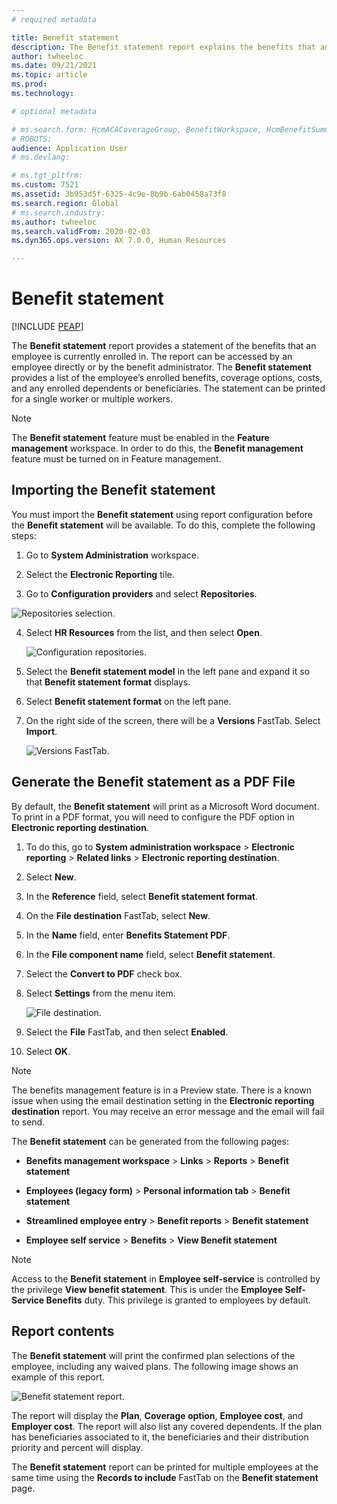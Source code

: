 ```yaml
---
# required metadata

title: Benefit statement
description: The Benefit statement report explains the benefits that an employee is currently enrolled in.
author: twheeloc
ms.date: 09/21/2021
ms.topic: article
ms.prod: 
ms.technology: 

# optional metadata

# ms.search.form: HcmACACoverageGroup, BenefitWorkspace, HcmBenefitSummaryPart
# ROBOTS: 
audience: Application User
# ms.devlang: 

# ms.tgt_pltfrm: 
ms.custom: 7521
ms.assetid: 3b953d5f-6325-4c9e-8b9b-6ab0458a73f8
ms.search.region: Global
# ms.search.industry: 
ms.author: twheeloc
ms.search.validFrom: 2020-02-03
ms.dyn365.ops.version: AX 7.0.0, Human Resources

---
```


# Benefit statement


[!INCLUDE [PEAP](../includes/peap-2.md)]

The **Benefit statement** report provides a statement of the benefits that an employee is currently enrolled in. The report can be accessed by an employee directly or by the benefit administrator. The **Benefit statement** provides a list of the employee’s enrolled benefits, coverage options, costs, and any enrolled dependents or beneficiaries. The statement can be printed for a single worker or multiple workers.

> [!NOTE]
The **Benefit statement** feature must be enabled in the **Feature management** workspace. In order to do this, the **Benefit management** feature must be turned on in Feature management. 


## Importing the Benefit statement 

You must import the **Benefit statement** using report configuration before the **Benefit statement** will be available. To do this, complete the following steps:

1.  Go to **System Administration** workspace.

2.  Select the **Electronic Reporting** tile.

3.  Go to **Configuration providers** and select **Repositories**.

  ![Repositories selection.](https://user-images.githubusercontent.com/26801678/134203290-7faf7245-ed08-44e9-95a1-a7ba278c42c6.png)

4.  Select **HR Resources** from the list, and then select **Open**.

    ![Configuration repositories.](https://user-images.githubusercontent.com/26801678/134203619-b3fd087d-1fe9-45ef-a588-1afedfe38dfd.png)

5.  Select the **Benefit statement model** in the left pane and expand it so that **Benefit statement format** displays.

6.  Select **Benefit statement format** on the left pane.

7.  On the right side of the screen, there will be a **Versions** FastTab. Select **Import**.

    ![Versions FastTab.](https://user-images.githubusercontent.com/26801678/134203763-f12ef549-e326-400d-ac69-b25fc94af47b.png)

## Generate the Benefit statement as a PDF File

By default, the **Benefit statement** will print as a Microsoft Word document. To print in a PDF format, you will need to configure the PDF option in **Electronic reporting destination**. 

1. To do this, go to **System administration workspace** > **Electronic reporting** > **Related links** > **Electronic reporting destination**.

1.  Select **New**.

2.  In the **Reference** field, select **Benefit statement format**.

3.  On the **File destination** FastTab, select **New**.

4.  In the **Name** field, enter **Benefits Statement PDF**.

5.  In the **File component name** field, select **Benefit statement**.

6.  Select the **Convert to PDF** check box.

7.  Select **Settings** from the menu item. 

    ![File destination.](https://user-images.githubusercontent.com/26801678/134203881-a3f1ebc3-d816-485d-a53b-026cc29cae64.png)

8.  Select the **File** FastTab, and then select **Enabled**.

9.  Select **OK**.
   
> [!NOTE]
> The benefits management feature is in a Preview state. There is a known issue when using the email destination setting in the **Electronic reporting destination** report. You may receive an error message and the email will fail to send.

The **Benefit statement** can be generated from the following pages:

-   **Benefits management workspace** > **Links** > **Reports** > **Benefit statement**

-   **Employees (legacy form)** > **Personal information tab** > **Benefit statement**

-   **Streamlined employee entry** > **Benefit reports** > **Benefit statement**

-   **Employee self service** > **Benefits** > **View Benefit statement**

> [!NOTE]
>  Access to the **Benefit statement** in **Employee self-service** is controlled by the privilege **View benefit statement**. This is under the **Employee Self-Service Benefits** duty. This privilege is granted to employees by default.

## Report contents

The **Benefit statement** will print the confirmed plan selections of the employee, including any waived plans. The following image shows an example of this report. 

![Benefit statement report.](https://user-images.githubusercontent.com/26801678/134204058-61baa318-fede-4795-a256-acdf3217f9f9.png)

The report will display the **Plan**, **Coverage option**, **Employee cost**, and **Employer cost**. The report will also list any covered dependents. If the plan has beneficiaries associated to it, the beneficiaries and their distribution priority and percent will display.

The **Benefit statement** report can be printed for multiple employees at the same time using the **Records to include** FastTab on the **Benefit statement** page.
